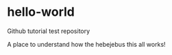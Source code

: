# hello-world
Github tutorial test repository

A place to understand how the hebejebus this all works!
